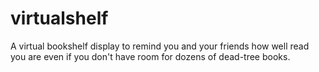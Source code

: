 # virtualshelf
A virtual bookshelf display to remind you and your friends how well read you are even if you don't have room for dozens of dead-tree books.
